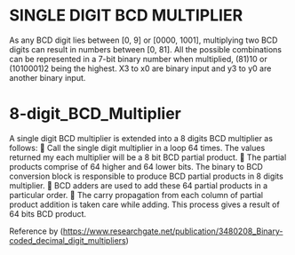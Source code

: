 
# SINGLE DIGIT BCD MULTIPLIER
As any BCD digit lies between [0, 9] or [0000, 1001], multiplying two BCD digits can result in numbers between [0, 81]. All the possible combinations can be represented in a 7-bit binary
number when multiplied, (81)10 or (1010001)2 being the highest.
X3 to x0 are binary input and y3 to y0 are another binary input.

# 8-digit_BCD_Multiplier
 A single digit BCD multiplier is extended into a 8 digits BCD multiplier as follows:
 Call the single digit multiplier in a loop 64 times. The values returned my each multiplier will be a 8 bit BCD partial product.
 The partial products comprise of 64 higher and 64 lower bits. The binary to BCD conversion block is responsible to produce BCD partial products in 8 digits multiplier.
 BCD adders are used to add these 64 partial products in a particular order.
 The carry propagation from each column of partial product addition is taken care while adding.
This process gives a result of 64 bits BCD product.

Reference by (https://www.researchgate.net/publication/3480208_Binary-coded_decimal_digit_multipliers)